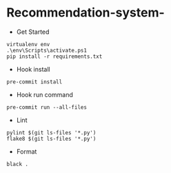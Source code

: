 # Recommendation-system-

- Get Started

```
virtualenv env
.\env\Scripts\activate.ps1
pip install -r requirements.txt
```

- Hook install
```
pre-commit install
```

- Hook run command
```
pre-commit run --all-files
```

- Lint

```
pylint $(git ls-files '*.py')
flake8 $(git ls-files '*.py')
```

- Format
```
black .
```
